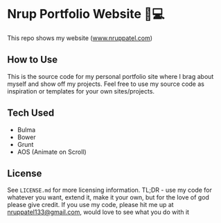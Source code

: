 # Nrup Portfolio Website 👔💻

This repo shows my website (www.nruppatel.com)


## How to Use
This is the source code for my personal portfolio site where I brag about myself and show off my projects. Feel free to use my source code as inspiration or templates for your own sites/projects.

## Tech Used
* Bulma
* Bower
* Grunt
* AOS (Animate on Scroll)

## License
See `LICENSE.md` for more licensing information. TL;DR - use my code for whatever you want, extend it, make it your own, but for the love of god please give credit. If you use my code, please hit me up at nruppatel133@gmail.com, would love to see what you do with it
